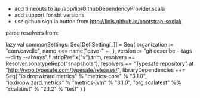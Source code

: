  - add timeouts to api/app/lib/GithubDependencyProvider.scala
 - add support for sbt versions
 - use github sign in button from http://lipis.github.io/bootstrap-social/

parse resolvers from:

lazy val commonSettings: Seq[Def.Setting[_]] = Seq(
  organization := "com.cavellc",
  name <<= name("cave-" + _),
  version := "git describe --tags --dirty --always".!!.stripPrefix("v").trim,
  resolvers += Resolver.sonatypeRepo("snapshots"),
  resolvers += "Typesafe repository" at "http://repo.typesafe.com/typesafe/releases/",
  libraryDependencies ++= Seq(
    "io.dropwizard.metrics" % "metrics-core" % "3.1.0",
    "io.dropwizard.metrics" % "metrics-jvm" % "3.1.0",
    "org.scalatest" %% "scalatest" % "2.1.2" % "test"
  )
)